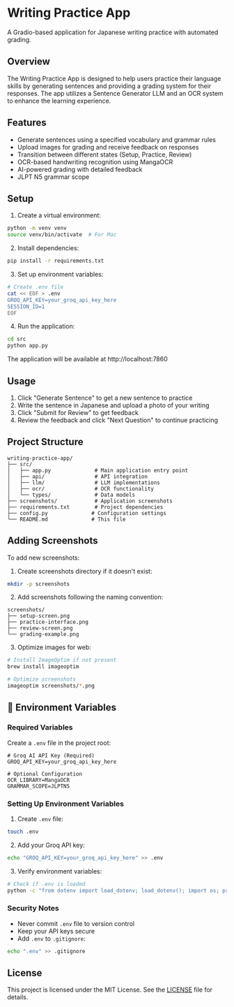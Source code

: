 # Writing Practice App

A Gradio-based application for Japanese writing practice with automated grading.

## Overview
The Writing Practice App is designed to help users practice their language skills by generating sentences and providing a grading system for their responses. The app utilizes a Sentence Generator LLM and an OCR system to enhance the learning experience.

## Features
- Generate sentences using a specified vocabulary and grammar rules
- Upload images for grading and receive feedback on responses
- Transition between different states (Setup, Practice, Review)
- OCR-based handwriting recognition using MangaOCR
- AI-powered grading with detailed feedback
- JLPT N5 grammar scope

## Setup

1. Create a virtual environment:
```bash
python -m venv venv
source venv/bin/activate  # For Mac
```

2. Install dependencies:
```bash
pip install -r requirements.txt
```

3. Set up environment variables:
```bash
# Create .env file
cat << EOF > .env
GROQ_API_KEY=your_groq_api_key_here
SESSION_ID=1
EOF
```

4. Run the application:
```bash
cd src
python app.py
```

The application will be available at http://localhost:7860

## Usage

1. Click "Generate Sentence" to get a new sentence to practice
2. Write the sentence in Japanese and upload a photo of your writing
3. Click "Submit for Review" to get feedback
4. Review the feedback and click "Next Question" to continue practicing

## Project Structure
```
writing-practice-app/
├── src/
│   ├── app.py              # Main application entry point
│   ├── api/                # API integration
│   ├── llm/                # LLM implementations
│   ├── ocr/                # OCR functionality
│   └── types/              # Data models
├── screenshots/            # Application screenshots
├── requirements.txt        # Project dependencies
├── config.py              # Configuration settings
└── README.md              # This file
```

## Adding Screenshots
To add new screenshots:

1. Create screenshots directory if it doesn't exist:
```bash
mkdir -p screenshots
```

2. Add screenshots following the naming convention:
```
screenshots/
├── setup-screen.png
├── practice-interface.png
├── review-screen.png
└── grading-example.png
```

3. Optimize images for web:
```bash
# Install ImageOptim if not present
brew install imageoptim

# Optimize screenshots
imageoptim screenshots/*.png
```

## 🔑 Environment Variables

### Required Variables
Create a `.env` file in the project root:

```env
# Groq AI API Key (Required)
GROQ_API_KEY=your_groq_api_key_here

# Optional Configuration
OCR_LIBRARY=MangaOCR
GRAMMAR_SCOPE=JLPTN5
```

### Setting Up Environment Variables

1. Create `.env` file:
```bash
touch .env
```

2. Add your Groq API key:
```bash
echo "GROQ_API_KEY=your_groq_api_key_here" >> .env
```

3. Verify environment variables:
```bash
# Check if .env is loaded
python -c "from dotenv import load_dotenv; load_dotenv(); import os; print(os.getenv('GROQ_API_KEY'))"
```

### Security Notes
- Never commit `.env` file to version control
- Keep your API keys secure
- Add `.env` to `.gitignore`:
```bash
echo ".env" >> .gitignore
```

## License
This project is licensed under the MIT License. See the [LICENSE](LICENSE) file for details.